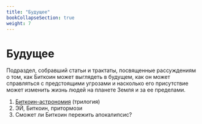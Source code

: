 ```yaml
---
title: "Будущее"
bookCollapseSection: true
weight: 7
---
```


# Будущее

Подраздел, собравший статьи и трактаты, посвященные рассуждениям о том, как Биткоин может выглядеть в будущем, как он может справляться с предстоящими угрозами и насколько его присутствие может изменить жизнь людей на планете Земля и за ее пределами.

1. [Биткоин-астрономия](./bitcoin-astronomy/) (трилогия)
2. ЭЙ, Биткоин, притормози
3. Сможет ли Биткоин пережить апокалипсис?

